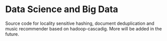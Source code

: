 # Data Science and Big Data

Source code for locality sensitive hashing, document deduplication and music recommender based on hadoop-cascadig. More will be added in the future.

